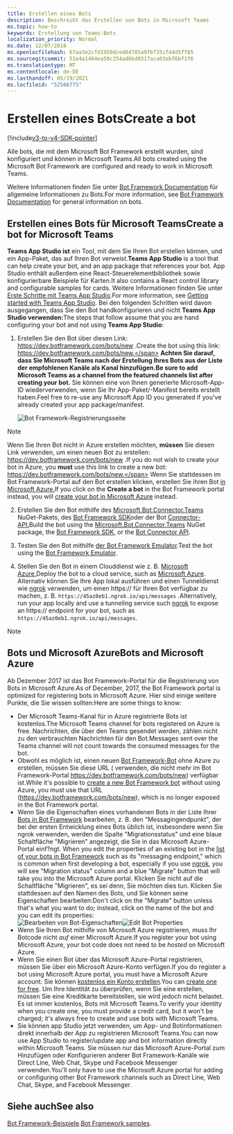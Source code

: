 ```yaml
---
title: Erstellen eines Bots
description: Beschreibt das Erstellen von Bots in Microsoft Teams
ms.topic: how-to
keywords: Erstellung von Teams-Bots
localization_priority: Normal
ms.date: 12/07/2018
ms.openlocfilehash: 67aa3e2cfd1950dced84785a9f6f35cfd4d5ff85
ms.sourcegitcommit: 51e4a1464ea58c254ad6bd0317aca03ebf6bf1f6
ms.translationtype: MT
ms.contentlocale: de-DE
ms.lasthandoff: 05/19/2021
ms.locfileid: "52566775"
---
```

# <a name="create-a-bot"></a><span data-ttu-id="0dd5f-104">Erstellen eines Bots</span><span class="sxs-lookup"><span data-stu-id="0dd5f-104">Create a bot</span></span>

[!include[v3-to-v4-SDK-pointer](~/includes/v3-to-v4-pointer-bots.md)]

<span data-ttu-id="0dd5f-105">Alle bots, die mit dem Microsoft Bot Framework erstellt wurden, sind konfiguriert und können in Microsoft Teams.</span><span class="sxs-lookup"><span data-stu-id="0dd5f-105">All bots created using the Microsoft Bot Framework are configured and ready to work in Microsoft Teams.</span></span>

<span data-ttu-id="0dd5f-106">Weitere Informationen finden Sie unter [Bot Framework Documentation](/azure/bot-service/?view=azure-bot-service-3.0&preserve-view=true) für allgemeine Informationen zu Bots.</span><span class="sxs-lookup"><span data-stu-id="0dd5f-106">For more information, see [Bot Framework Documentation](/azure/bot-service/?view=azure-bot-service-3.0&preserve-view=true) for general information on bots.</span></span>

## <a name="create-a-bot-for-microsoft-teams"></a><span data-ttu-id="0dd5f-107">Erstellen eines Bots für Microsoft Teams</span><span class="sxs-lookup"><span data-stu-id="0dd5f-107">Create a bot for Microsoft Teams</span></span>

<span data-ttu-id="0dd5f-108">**Teams App Studio ist** ein Tool, mit dem Sie Ihren Bot erstellen können, und ein App-Paket, das auf Ihren Bot verweist.</span><span class="sxs-lookup"><span data-stu-id="0dd5f-108">**Teams App Studio** is a tool that can help create your bot, and an app package that references your bot.</span></span> <span data-ttu-id="0dd5f-109">App Studio enthält außerdem eine React-Steuerelementbibliothek sowie konfigurierbare Beispiele für Karten.</span><span class="sxs-lookup"><span data-stu-id="0dd5f-109">It also contains a React control library and configurable samples for cards.</span></span> <span data-ttu-id="0dd5f-110">Weitere Informationen finden Sie unter [Erste Schritte mit Teams App Studio](~/concepts/build-and-test/app-studio-overview.md).</span><span class="sxs-lookup"><span data-stu-id="0dd5f-110">For more information, see [Getting started with Teams App Studio](~/concepts/build-and-test/app-studio-overview.md).</span></span> <span data-ttu-id="0dd5f-111">Bei den folgenden Schritten wird davon ausgegangen, dass Sie den Bot handkonfigurieren und nicht **Teams App Studio verwenden:**</span><span class="sxs-lookup"><span data-stu-id="0dd5f-111">The steps that follow assume that you are hand configuring your bot and not using **Teams App Studio**:</span></span>

1. <span data-ttu-id="0dd5f-112">Erstellen Sie den Bot über diesen Link: https://dev.botframework.com/bots/new .</span><span class="sxs-lookup"><span data-stu-id="0dd5f-112">Create the bot using this link: https://dev.botframework.com/bots/new.</span></span> <span data-ttu-id="0dd5f-113">**Achten Sie darauf, dass Sie Microsoft Teams nach der Erstellung Ihres Bots aus der Liste der empfohlenen Kanäle als Kanal hinzufügen.**</span><span class="sxs-lookup"><span data-stu-id="0dd5f-113">**Be sure to add Microsoft Teams as a channel from the featured channels list after creating your bot.**</span></span> <span data-ttu-id="0dd5f-114">Sie können eine von Ihnen generierte Microsoft-App-ID wiederverwenden, wenn Sie Ihr App-Paket/-Manifest bereits erstellt haben.</span><span class="sxs-lookup"><span data-stu-id="0dd5f-114">Feel free to re-use any Microsoft App ID you generated if you've already created your app package/manifest.</span></span>

   ![Bot Framework-Registrierungsseite](~/assets/images/bots/bfregister.png)

> [!NOTE]
> <span data-ttu-id="0dd5f-116">Wenn Sie Ihren Bot nicht in Azure erstellen möchten, **müssen** Sie diesen Link verwenden, um einen neuen Bot zu erstellen: https://dev.botframework.com/bots/new .</span><span class="sxs-lookup"><span data-stu-id="0dd5f-116">If you do not wish to create your bot in Azure, you **must** use this link to create a new bot: https://dev.botframework.com/bots/new.</span></span> <span data-ttu-id="0dd5f-117">Wenn Sie stattdessen  im Bot Framework-Portal auf den Bot erstellen klicken, erstellen Sie ihren Bot [in Microsoft Azure.](#bots-and-microsoft-azure)</span><span class="sxs-lookup"><span data-stu-id="0dd5f-117">If you click on the **Create a bot** in the Bot Framework portal instead, you will [create your bot in Microsoft Azure](#bots-and-microsoft-azure) instead.</span></span>

2. <span data-ttu-id="0dd5f-118">Erstellen Sie den Bot mithilfe des [Microsoft.Bot.Connector.Teams](https://www.nuget.org/packages/Microsoft.Bot.Connector.Teams) NuGet-Pakets, des [Bot Framework SDK](https://github.com/microsoft/botframework-sdk)oder der Bot [Connector-API.](/bot-framework/rest-api/bot-framework-rest-connector-api-reference)</span><span class="sxs-lookup"><span data-stu-id="0dd5f-118">Build the bot using the [Microsoft.Bot.Connector.Teams](https://www.nuget.org/packages/Microsoft.Bot.Connector.Teams) NuGet package, the  [Bot Framework SDK](https://github.com/microsoft/botframework-sdk), or the [Bot Connector API](/bot-framework/rest-api/bot-framework-rest-connector-api-reference).</span></span>

3. <span data-ttu-id="0dd5f-119">Testen Sie den Bot mithilfe [der Bot Framework Emulator](/bot-framework/debug-bots-emulator).</span><span class="sxs-lookup"><span data-stu-id="0dd5f-119">Test the bot using the [Bot Framework Emulator](/bot-framework/debug-bots-emulator).</span></span>

4. <span data-ttu-id="0dd5f-120">Stellen Sie den Bot in einem Clouddienst wie z. B. [Microsoft Azure.](https://azure.microsoft.com/)</span><span class="sxs-lookup"><span data-stu-id="0dd5f-120">Deploy the bot to a cloud service, such as [Microsoft Azure](https://azure.microsoft.com/).</span></span> <span data-ttu-id="0dd5f-121">Alternativ können Sie Ihre App lokal ausführen und einen Tunneldienst wie [ngrok](https://ngrok.com) verwenden, um einen https:// für Ihren Bot verfügbar zu machen, z. B. `https://45az0eb1.ngrok.io/api/messages` .</span><span class="sxs-lookup"><span data-stu-id="0dd5f-121">Alternatively, run your app locally and use a tunneling service such [ngrok](https://ngrok.com) to expose an https:// endpoint for your bot, such as `https://45az0eb1.ngrok.io/api/messages`.</span></span>

> [!NOTE]
> ## <a name="bots-and-microsoft-azure"></a><span data-ttu-id="0dd5f-122">Bots und Microsoft Azure</span><span class="sxs-lookup"><span data-stu-id="0dd5f-122">Bots and Microsoft Azure</span></span>
> <span data-ttu-id="0dd5f-123">Ab Dezember 2017 ist das Bot Framework-Portal für die Registrierung von Bots in Microsoft Azure.</span><span class="sxs-lookup"><span data-stu-id="0dd5f-123">As of December, 2017, the Bot Framework portal is optimized for registering bots in Microsoft Azure.</span></span> <span data-ttu-id="0dd5f-124">Hier sind einige weitere Punkte, die Sie wissen sollten:</span><span class="sxs-lookup"><span data-stu-id="0dd5f-124">Here are some things to know:</span></span>
>
> * <span data-ttu-id="0dd5f-125">Der Microsoft Teams-Kanal für in Azure registrierte Bots ist kostenlos.</span><span class="sxs-lookup"><span data-stu-id="0dd5f-125">The Microsoft Teams channel for bots registered on Azure is free.</span></span> <span data-ttu-id="0dd5f-126">Nachrichten, die über den Teams gesendet werden, zählen nicht zu den verbrauchten Nachrichten für den Bot.</span><span class="sxs-lookup"><span data-stu-id="0dd5f-126">Messages sent over the Teams channel will not count towards the consumed messages for the bot.</span></span>
> * <span data-ttu-id="0dd5f-127">Obwohl es möglich ist, einen neuen [Bot Framework-Bot](https://dev.botframework.com/bots/new) ohne Azure zu erstellen, müssen Sie diese URL ( verwenden, die nicht mehr im Bot Framework-Portal https://dev.botframework.com/bots/new) verfügbar ist.</span><span class="sxs-lookup"><span data-stu-id="0dd5f-127">While it's possible to [create a new Bot Framework bot](https://dev.botframework.com/bots/new) without using Azure, you must use that URL (https://dev.botframework.com/bots/new), which is no longer exposed in the Bot Framework portal.</span></span>
> * <span data-ttu-id="0dd5f-128">Wenn Sie die Eigenschaften eines vorhandenen Bots in der Liste Ihrer [Bots in Bot Framework](https://dev.botframework.com/bots) bearbeiten, z. B. den "Messagingendpunkt", der bei der ersten Entwicklung eines Bots üblich ist, insbesondere wenn Sie ngrok verwenden, werden die Spalte "Migrationsstatus" und eine blaue Schaltfläche "Migrieren" angezeigt, die Sie in das Microsoft Azure-Portal einf?ngt. [](https://ngrok.com)</span><span class="sxs-lookup"><span data-stu-id="0dd5f-128">When you edit the properties of an existing bot in the [list of your bots in Bot Framework](https://dev.botframework.com/bots) such as its "messaging endpoint," which is common when first developing a bot, especially if you use [ngrok](https://ngrok.com), you will see "Migration status" column and a blue "Migrate" button that will take you into the Microsoft Azure portal.</span></span> <span data-ttu-id="0dd5f-129">Klicken Sie nicht auf die Schaltfläche "Migrieren", es sei denn, Sie möchten dies tun. Klicken Sie stattdessen auf den Namen des Bots, und Sie können seine Eigenschaften bearbeiten:</span><span class="sxs-lookup"><span data-stu-id="0dd5f-129">Don't click on the "Migrate" button unless that's what you want to do; instead, click on the name of the bot and you can edit its properties:</span></span></br>
   <span data-ttu-id="0dd5f-130">![Bearbeiten von Bot-Eigenschaften](~/assets/images/bots/bf-migrate-bot-to-azure.png)</span><span class="sxs-lookup"><span data-stu-id="0dd5f-130">![Edit Bot Properties](~/assets/images/bots/bf-migrate-bot-to-azure.png)</span></span>
> * <span data-ttu-id="0dd5f-131">Wenn Sie Ihren Bot mithilfe von Microsoft Azure registrieren, muss Ihr Botcode nicht *auf* einer Microsoft Azure.</span><span class="sxs-lookup"><span data-stu-id="0dd5f-131">If you register your bot using Microsoft Azure, your bot code does not need to be *hosted* on Microsoft Azure.</span></span>
> * <span data-ttu-id="0dd5f-132">Wenn Sie einen Bot über das Microsoft Azure-Portal registrieren, müssen Sie über ein Microsoft Azure-Konto verfügen.</span><span class="sxs-lookup"><span data-stu-id="0dd5f-132">If you do register a bot using Microsoft Azure portal, you must have a Microsoft Azure account.</span></span> <span data-ttu-id="0dd5f-133">Sie können [kostenlos ein Konto erstellen](https://azure.microsoft.com/free/).</span><span class="sxs-lookup"><span data-stu-id="0dd5f-133">You can [create one for free](https://azure.microsoft.com/free/).</span></span> <span data-ttu-id="0dd5f-134">Um Ihre Identität zu überprüfen, wenn Sie eine erstellen, müssen Sie eine Kreditkarte bereitstellen, sie wird jedoch nicht belastet. Es ist immer kostenlos, Bots mit Microsoft Teams.</span><span class="sxs-lookup"><span data-stu-id="0dd5f-134">To verify your identity when you create one, you must provide a credit card, but it won't be charged; it's always free to create and use bots with Microsoft Teams.</span></span>
> * <span data-ttu-id="0dd5f-135">Sie können app Studio jetzt verwenden, um App- und Botinformationen direkt innerhalb der App zu registrieren Microsoft Teams.</span><span class="sxs-lookup"><span data-stu-id="0dd5f-135">You can now use App Studio to register/update app and bot information directly within Microsoft Teams.</span></span> <span data-ttu-id="0dd5f-136">Sie müssen nur das Microsoft Azure-Portal zum Hinzufügen oder Konfigurieren anderer Bot Framework-Kanäle wie Direct Line, Web Chat, Skype und Facebook Messenger verwenden.</span><span class="sxs-lookup"><span data-stu-id="0dd5f-136">You'll only have to use the Microsoft Azure portal for adding or configuring other Bot Framework channels such as Direct Line, Web Chat, Skype, and Facebook Messenger.</span></span>

## <a name="see-also"></a><span data-ttu-id="0dd5f-137">Siehe auch</span><span class="sxs-lookup"><span data-stu-id="0dd5f-137">See also</span></span>

<span data-ttu-id="0dd5f-138">[Bot Framework-Beispiele](https://github.com/Microsoft/BotBuilder-Samples/blob/master/README.md).</span><span class="sxs-lookup"><span data-stu-id="0dd5f-138">[Bot Framework samples](https://github.com/Microsoft/BotBuilder-Samples/blob/master/README.md).</span></span>